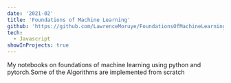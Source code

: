 ```yaml
---
date: '2021-02'
title: 'Foundations of Machine Learning'
github: 'https://github.com/LawrenceMoruye/FoundationsOfMachineLearningAndIntroToDeepLarning'
tech:
  - Javascript
showInProjects: true
---
```


My notebooks on foundations of machine learning using python and pytorch.Some of the Algorithms are implemented from scratch
